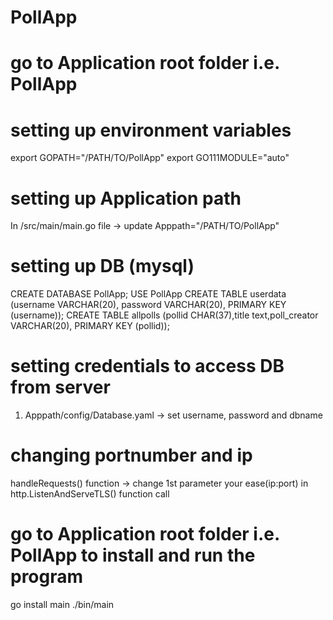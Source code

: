 # PollApp

# go to Application root folder i.e. PollApp

# setting up environment variables
export GOPATH="/PATH/TO/PollApp"
export GO111MODULE="auto"

# setting up Application path
In /src/main/main.go file -> update Apppath="/PATH/TO/PollApp"

# setting up DB (mysql)
CREATE DATABASE PollApp;
USE PollApp
CREATE TABLE userdata (username VARCHAR(20), password VARCHAR(20), PRIMARY KEY (username));
CREATE TABLE allpolls (pollid CHAR(37),title text,poll_creator VARCHAR(20), PRIMARY KEY (pollid));

# setting credentials to access DB from server
1. Apppath/config/Database.yaml -> set username, password and dbname

# changing portnumber and ip 
handleRequests() function -> change 1st parameter your ease(ip:port) in http.ListenAndServeTLS() function call

# go to Application root folder i.e. PollApp to install and run the program
go install main
./bin/main




